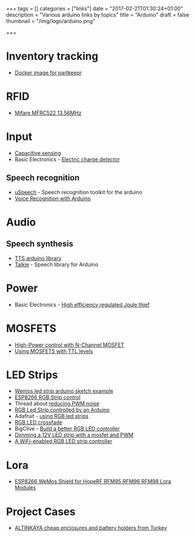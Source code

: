 +++
tags = []
categories = ["links"]
date = "2017-02-21T01:30:24+01:00"
description = "Various arduino links by topics"
title = "Arduino"
draft = false
thumbnail = "/img/logo/arduino.png"

+++

# Inventory tracking
* [Docker image for partkeepr](https://github.com/mhubig/docker-partkeepr)

# RFID
* [Mifare MFRC522 13.56MHz](http://playground.arduino.cc/Learning/MFRC522)

# Input
* [Capacitive sensing](http://playground.arduino.cc//Main/CapacitiveSensor?from=Main.CapSense)
* Basic Electronics - [Electric charge detector](http://amasci.com/emotor/chargdet.html)

## Speech recognition
* [uSpeech](https://github.com/arjo129/uSpeech) - Speech recognition toolkit for the arduino
* [Voice Recognition with Arduino](http://tiriboy.blogspot.ch/2014/08/voice-recognition-with-arduino.html)

# Audio
## Speech synthesis
* [TTS arduino library](https://github.com/jscrane/TTS)
* [Talkie](https://github.com/going-digital/Talkie) - Speech library for Arduino

# Power
* Basic Electronics - [High efficiency regulated Joule thief](http://www.instructables.com/id/High-efficiency-regulated-Joule-thief/)

# MOSFETS
* [High-Power control with N-Channel MOSFET](http://bildr.org/2012/03/rfp30n06le-arduino/)
* [Using MOSFETS with TTL levels](https://arduinodiy.wordpress.com/2012/05/02/using-mosfets-with-ttl-levels/)

# LED Strips
* [Wemos led strip arduino sketch example](https://5p.io/building-a-wifi-controlled-led-strip-controller/)
* [ESP8266 RGB Strip control](http://www.esp8266color.com/hardware/)
* Thread about [reducing PWM noise](http://electronics.stackexchange.com/questions/69851/reducing-led-pwm-noise-which-is-the-best-option)
* [RGB Led Strip controlled by an Arduino](http://www.jerome-bernard.com/blog/2013/01/12/rgb-led-strip-controlled-by-an-arduino/)
* Adafruit - [using RGB led strips](https://learn.adafruit.com/rgb-led-strips/usage)
* [RGB LED crossfade](https://www.arduino.cc/en/Tutorial/ColorCrossfader)
* BigClive - [Build a better RGB LED controller](http://www.instructables.com/id/Build-a-better-RGB-LED-controller/)
* [Dimming a 12V LED strip with a mosfet and PWM](http://joost.damad.be/2012/09/dimming-12v-led-strip-with-mosfet-and.html)
* [A WiFi-enabled RGB LED strip controller](https://www.stavros.io/posts/wifi-enabled-rgb-led-strip-controller/)

# Lora
* [ESP8266 WeMos Shield for HopeRF RFM95 RFM96 RFM98 Lora Modules](https://github.com/hallard/WeMos-Lora)

# Project Cases
* [ALTINKAYA cheap enclosures and battery holders from Turkey](http://www.altinkaya.eu/)


